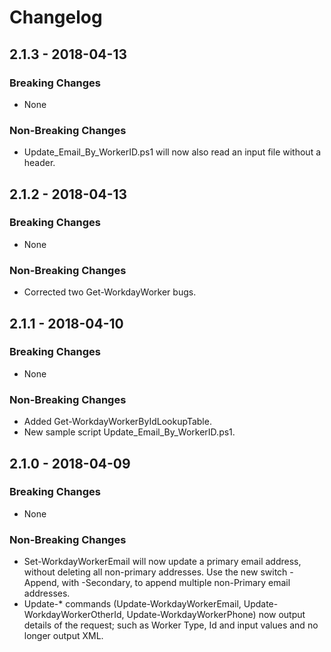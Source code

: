 # Changelog

## 2.1.3 - 2018-04-13

### Breaking Changes

- None

### Non-Breaking Changes
- Update_Email_By_WorkerID.ps1 will now also read an input file without a header.

## 2.1.2 - 2018-04-13

### Breaking Changes

- None

### Non-Breaking Changes
- Corrected two Get-WorkdayWorker bugs.

## 2.1.1 - 2018-04-10

### Breaking Changes

- None

### Non-Breaking Changes
- Added Get-WorkdayWorkerByIdLookupTable.
- New sample script Update_Email_By_WorkerID.ps1. 

## 2.1.0 - 2018-04-09

### Breaking Changes

- None

### Non-Breaking Changes
- Set-WorkdayWorkerEmail will now update a primary email address, without deleting all non-primary addresses. Use the new switch -Append, with -Secondary, to append multiple non-Primary email addresses.
- Update-* commands (Update-WorkdayWorkerEmail, Update-WorkdayWorkerOtherId, Update-WorkdayWorkerPhone) now output details of the request; such as Worker Type, Id and input values and no longer output XML.

